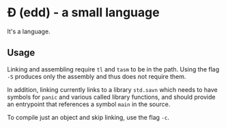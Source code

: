 # Ð (edd) - a small language

It's a language.

## Usage

Linking and assembling require `tl` and `tasm` to be in the path.
Using the flag `-S` produces only the assembly and thus does not require them.

In addition, linking currently links to a library `std.savn` which
needs to have symbols for `panic` and various called library functions, and
should provide an entrypoint that references a symbol `main` in the source.

To compile just an object and skip linking, use the flag `-c`.
